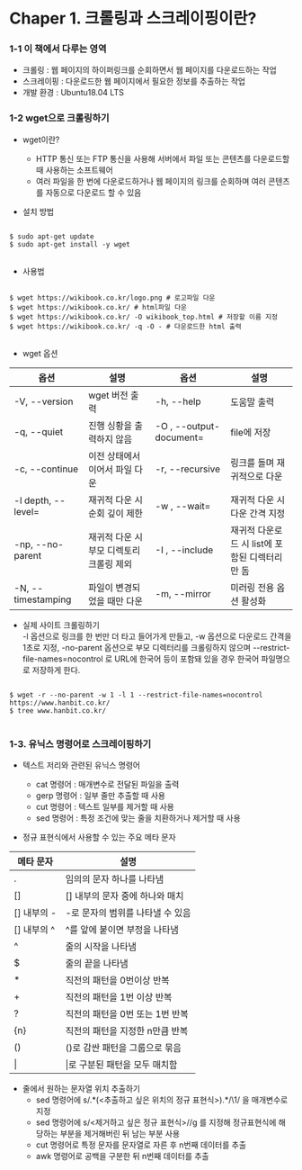 # Chaper 1. 크롤링과 스크레이핑이란?

### 1-1 이 책에서 다루는 영역
* 크롤링 : 웹 페이지의 하이퍼링크를 순회하면서 웹 페이지를 다운로드하는 작업
* 스크레이핑 : 다운로드한 웹 페이지에서 필요한 정보를 추출하는 작업
* 개발 환경 : Ubuntu18.04 LTS

### 1-2 wget으로 크롤링하기
* wget이란?
  * HTTP 통신 또는 FTP 통신을 사용해 서버에서 파일 또는 콘텐츠를 다운로드할 때 사용하는 소프트웨어
  * 여러 파일을 한 번에 다운로드하거나 웹 페이지의 링크를 순회하며 여러 콘텐츠를 자동으로 다운로드 할 수 있음

* 설치 방법
<pre>
<code> 
$ sudo apt-get update
$ sudo apt-get install -y wget
</code>
</pre>

* 사용법
<pre>
<code>
$ wget https://wikibook.co.kr/logo.png # 로고파일 다운
$ wget https://wikibook.co.kr/ # html파일 다운
$ wget https://wikibook.co.kr/ -O wikibook_top.html # 저장할 이름 지정
$ wget https://wikibook.co.kr/ -q -O - # 다운로드한 html 출력
</code>
</pre>

* wget 옵션

|옵션|설명|옵션|설명|
|---|---|---|---|
|-V, --version|wget 버전 출력|-h, --help|도움말 출력|
|-q, --quiet|진행 싱황을 출력하지 않음|-O <file>, --output-document=<file>|file에 저장|
|-c, --continue|이전 상태에서 이어서 파일 다운|-r, --recursive|링크를 돌며 재귀적으로 다운|
|-l depth, --level=<depth>|재귀적 다운 시 순회 깊이 제한|-w <seconds>, --wait=<seconds>|재귀적 다운 시 다운 간격 지정|
|-np, --no-parent|재귀적 다운 시 부모 디렉토리 크롤링 제외|-I <list>, --include <list>|재귀적 다운로드 시 list에 포함된 디렉터리만 돔|
|-N, --timestamping|파일이 변경되었을 때만 다운|-m, --mirror <list>|미러링 전용 옵션 활성화|

* 실제 사이트 크롤링하기\
-l 옵션으로 링크를 한 번만 더 타고 들어가게 만들고, -w 옵션으로 다운로드 간격을 1초로 지정, -no-parent 옵션으로 부모 디렉터리를 크롤링하지 않으며 --restrict-file-names=nocontrol 로 URL에 한국어 등이 포함돼 있을 경우 한국어 파일명으로 저장하게 한다.
<pre>
<code>
$ wget -r --no-parent -w 1 -l 1 --restrict-file-names=nocontrol https://www.hanbit.co.kr/
$ tree www.hanbit.co.kr/
</code>
</pre>
 
### 1-3. 유닉스 명령어로 스크레이핑하기
* 텍스트 저리와 관련된 유닉스 명령어
  * cat 명령어 : 매개변수로 전달된 파일을 출력
  * gerp 명령어 : 일부 줄만 추출할 때 사용
  * cut 명령어 : 텍스트 일부를 제거할 때 사용
  * sed 명령어 : 특정 조건에 맞는 줄을 치환하거나 제거할 때 사용

* 정규 표현식에서 사용할 수 있는 주요 메타 문자
 
|메타 문자|설명|
|---|---|
|.|임의의 문자 하나를 나타냄|
|[]|[] 내부의 문자 중에 하나와 매치|
|[] 내부의 -|-로 문자의 범위를 나타낼 수 있음|
|[] 내부의 ^|^를 앞에 붙이면 부정을 나타냄|
|^|줄의 시작을 나타냄|
|$|줄의 끝을 나타냄|
|*|직전의 패턴을 0번이상 반복|
|+|직전의 패턴을 1번 이상 반복|
|?|직전의 패턴을 0번 또는 1번 반복|
|{n}|직전의 패턴을 지정한 n만큼 반복|
|()|()로 감싼 패턴을 그룹으로 묶음|
|\||\|로 구분된 패턴을 모두 매치함|
 
* 줄에서 원하는 문자열 위치 추출하기
  * sed 명령어에 s/.\*(<추출하고 싶은 위치의 정규 표현식>).*/\1/ 을 매개변수로 지정
  * sed 명령어에 s/<제거하고 싶은 정규 표현식>//g 를 지정해 정규표현식에 해당하는 부분을 제거해버린 뒤 남는 부분 사용
  * cut 명령어로 특정 문자를 문자열로 자른 후 n번째 데이터를 추출
  * awk 명령어로 공백을 구분한 뒤 n번째 데이터를 추출
 
 
 
